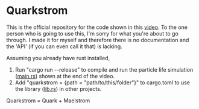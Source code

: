 # Quarkstrom
This is the official repository for the code shown in this [video](https://www.youtube.com/watch?v=VEnglRKNHjU).
To the one person who is going to use this, I'm sorry for what you're about to go through.
I made it for myself and therefore there is no documentation and the 'API' (if you can even call it that) is lacking.

Assuming you already have rust installed, 
1. Run "cargo run --release" to compile and run the particle life simulation ([main.rs](https://github.com/DenneMan/quarkstrom/blob/master/src/main.rs)) shown at the end of the video.
2. Add "quarkstrom = {path = "path/to/this/folder"}" to cargo.toml to use the library ([lib.rs](https://github.com/DenneMan/quarkstrom/blob/master/src/lib.rs)) in other projects.

Quarkstrom = Quark + Maelstrom
